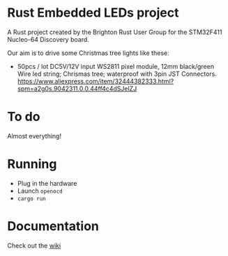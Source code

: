 # Rust Embedded LEDs project

A Rust project created by the Brighton Rust User Group for the STM32F411 Nucleo-64 Discovery board.

Our aim is to drive some Christmas tree lights like these: 

* 50pcs / lot DC5V/12V input WS2811 pixel module, 12mm black/green Wire led string; Chrismas tree; waterproof with 3pin JST Connectors. https://www.aliexpress.com/item/32444382333.html?spm=a2g0s.9042311.0.0.44ff4c4dSJelZJ

# To do

Almost everything! 

# Running

- Plug in the hardware
- Launch `openocd`
- `cargo run`

# Documentation

Check out the [wiki](../../wiki)
